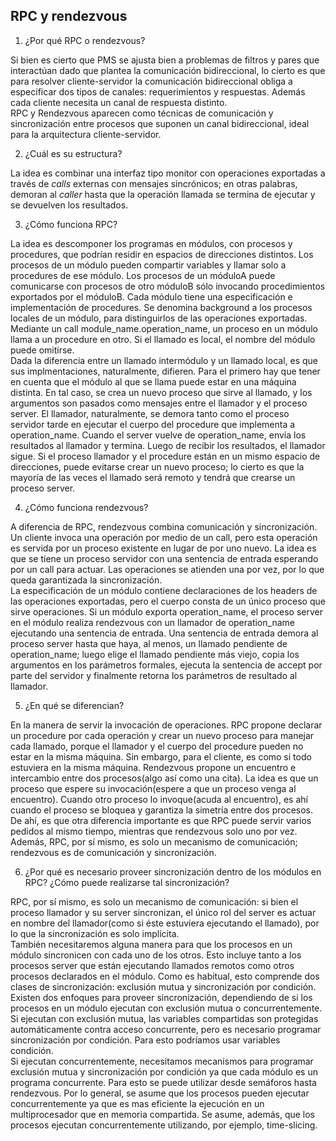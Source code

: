 ## RPC y rendezvous

1. ¿Por qué RPC o rendezvous?

Si bien es cierto que PMS se ajusta bien a problemas de filtros y pares que interactúan dado que plantea la comunicación bidireccional, lo cierto es que para resolver cliente-servidor la comunicación bidireccional obliga a especificar dos tipos de canales: requerimientos y respuestas. Además cada cliente necesita un canal de respuesta distinto.  
RPC y Rendezvous aparecen como técnicas de comunicación y sincronización entre procesos que suponen un canal bidireccional, ideal para la arquitectura cliente-servidor.

2. ¿Cuál es su estructura?

La idea es combinar una interfaz tipo monitor con operaciones exportadas a través de *calls* externas con mensajes sincrónicos; en otras palabras, demoran al *caller* hasta que la operación llamada se termina de ejecutar y se devuelven los resultados.

3. ¿Cómo funciona RPC?

La idea es descomponer los programas en módulos, con procesos y procedures, que podrían residir en espacios de direcciones distintos. Los procesos de un módulo pueden compartir variables y llamar solo a procedures de ese módulo. Los procesos de un móduloA puede comunicarse con procesos de otro móduloB sólo invocando procedimientos exportados por el móduloB. Cada módulo tiene una especificación e implementación de procedures. Se denomina background a los procesos locales de un módulo, para distinguirlos de las operaciones exportadas. Mediante un call module_name.operation_name, un proceso en un módulo llama a un procedure en otro. Si el llamado es local, el nombre del módulo puede omitirse.  
Dada la diferencia entre un llamado intermódulo y un llamado local, es que sus implmentaciones, naturalmente, difieren. Para el primero hay que tener en cuenta que el módulo al que se llama puede estar en una máquina distinta. En tal caso, se crea un nuevo proceso que sirve al llamado, y los argumentos son pasados como mensajes entre el llamador y el proceso server. El llamador, naturalmente, se demora tanto como el proceso servidor tarde en ejecutar el cuerpo del procedure que implementa a operation_name. Cuando el server vuelve de operation_name, envía los resultados al llamador y termina. Luego de recibir los resultados, el llamador sigue. Si el proceso llamador y el procedure están en un mismo espacio de direcciones, puede evitarse crear un nuevo proceso; lo cierto es que la mayoría de las veces el llamado será remoto y tendrá que crearse un proceso server.

4. ¿Cómo funciona rendezvous?

A diferencia de RPC, rendezvous combina comunicación y sincronización. Un cliente invoca una operación por medio de un call, pero esta operación es servida por un proceso existente en lugar de por uno nuevo. La idea es que se tiene un proceso servidor con una sentencia de entrada esperando por un call para actuar. Las operaciones se atienden una por vez, por lo que queda garantizada la sincronización.  
La especificación de un módulo contiene declaraciones de los headers de las operaciones exportadas, pero el cuerpo consta de un único proceso que sirve operaciones. Si un módulo exporta operation_name, el proceso server en el módulo realiza rendezvous con un llamador de operation_name ejecutando una sentencia de entrada. Una sentencia de entrada demora al proceso server hasta que haya, al menos, un llamado pendiente de operation_name; luego elige el llamado pendiente más viejo, copia los argumentos en los parámetros formales, ejecuta la sentencia de accept por parte del servidor y finalmente retorna los parámetros de resultado al llamador.

5. ¿En qué se diferencian?

En la manera de servir la invocación de operaciones. RPC propone declarar un procedure por cada operación y crear un nuevo proceso para manejar cada llamado, porque el llamador y el cuerpo del procedure pueden no estar en la misma máquina. Sin embargo, para el cliente, es como si todo estuviera en la misma máquina. Rendezvous propone un encuentro e intercambio entre dos procesos(algo así como una cita). La idea es que un proceso que espere su invocación(espere a que un proceso venga al encuentro). Cuando otro proceso lo invoque(acuda al encuentro), es ahí cuando el proceso se bloquea y garantiza la simetría entre dos procesos.  
De ahí, es que otra diferencia importante es que RPC puede servir varios pedidos al mismo tiempo, mientras que rendezvous solo uno por vez.  
Además, RPC, por sí mismo, es solo un mecanismo de comunicación; rendezvous es de comunicación y sincronización.  

6. ¿Por qué es necesario proveer sincronización dentro de los módulos en RPC? ¿Cómo puede realizarse tal sincronización?

RPC, por sí mismo, es solo un mecanismo de comunicación: si bien el proceso llamador y su server sincronizan, el único rol del server es actuar en nombre del llamador(como si éste estuviera ejecutando el llamado), por lo que la sincronización es solo implícita.  
También necesitaremos alguna manera para que los procesos en un módulo sincronicen con cada uno de los otros. Esto incluye tanto a los procesos server que están ejecutando llamados remotos como otros procesos declarados en el módulo. Como es habitual, esto comprende dos clases de sincronización: exclusión mutua y sincronización por condición. Existen dos enfoques para proveer sincronización, dependiendo de si los procesos en un módulo ejecutan con exclusión mutua o concurrentemente. Si ejecutan con exclusión mutua, las variables compartidas son protegidas automáticamente contra acceso concurrente, pero es necesario programar sincronización por condición. Para esto podríamos usar variables condición.  
Si ejecutan concurrentemente, necesitamos mecanismos para programar exclusión mutua y sincronización por condición ya que cada módulo es un programa concurrente. Para esto se puede utilizar desde semáforos hasta rendezvous. Por lo general, se asume que los procesos pueden ejecutar concurrentemente ya que es mas eficiente la ejecución en un multiprocesador que en memoria compartida. Se asume, además, que los procesos ejecutan concurrentemente utilizando, por ejemplo, time-slicing.